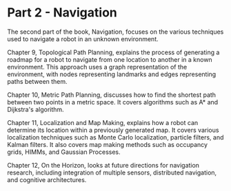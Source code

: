 # Part 2 - Navigation

The second part of the book, Navigation, focuses on the various techniques used to navigate a robot in an unknown environment.

Chapter 9, Topological Path Planning, explains the process of generating a roadmap for a robot to navigate from one location to another in a known environment. This approach uses a graph representation of the environment, with nodes representing landmarks and edges representing paths between them.

Chapter 10, Metric Path Planning, discusses how to find the shortest path between two points in a metric space. It covers algorithms such as A* and Dijkstra's algorithm.

Chapter 11, Localization and Map Making, explains how a robot can determine its location within a previously generated map. It covers various localization techniques such as Monte Carlo localization, particle filters, and Kalman filters. It also covers map making methods such as occupancy grids, HIMMs, and Gaussian Processes.

Chapter 12, On the Horizon, looks at future directions for navigation research, including integration of multiple sensors, distributed navigation, and cognitive architectures.